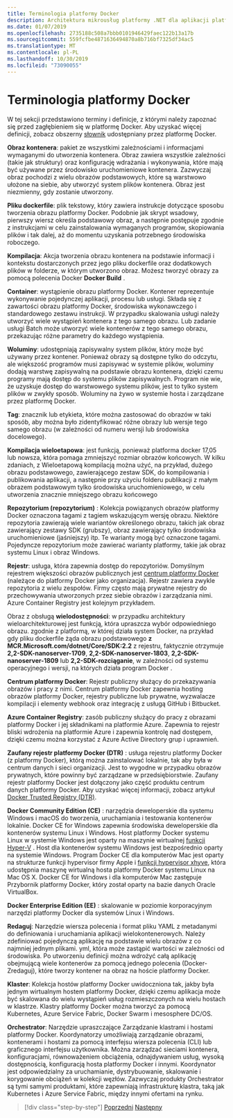 ```yaml
---
title: Terminologia platformy Docker
description: Architektura mikrousług platformy .NET dla aplikacji platformy .NET w kontenerze | Terminologia platformy Docker
ms.date: 01/07/2019
ms.openlocfilehash: 2735188c508a7bbb0101946429faec122b13a17b
ms.sourcegitcommit: 559fcfbe4871636494870a8b716bf7325df34ac5
ms.translationtype: MT
ms.contentlocale: pl-PL
ms.lasthandoff: 10/30/2019
ms.locfileid: "73090055"
---
```

# <a name="docker-terminology"></a>Terminologia platformy Docker

W tej sekcji przedstawiono terminy i definicje, z którymi należy zapoznać się przed zagłębieniem się w platformę Docker. Aby uzyskać więcej definicji, zobacz obszerny [słownik](https://docs.docker.com/glossary/) udostępniany przez platformę Docker.

**Obraz kontenera**: pakiet ze wszystkimi zależnościami i informacjami wymaganymi do utworzenia kontenera. Obraz zawiera wszystkie zależności (takie jak struktury) oraz konfigurację wdrażania i wykonywania, które mają być używane przez środowisko uruchomieniowe kontenera. Zazwyczaj obraz pochodzi z wielu obrazów podstawowych, które są warstwowo ułożone na siebie, aby utworzyć system plików kontenera. Obraz jest niezmienny, gdy zostanie utworzony.

**Pliku dockerfile**: plik tekstowy, który zawiera instrukcje dotyczące sposobu tworzenia obrazu platformy Docker. Podobnie jak skrypt wsadowy, pierwszy wiersz określa podstawowy obraz, a następnie postępuje zgodnie z instrukcjami w celu zainstalowania wymaganych programów, skopiowania plików i tak dalej, aż do momentu uzyskania potrzebnego środowiska roboczego.

**Kompilacja**: Akcja tworzenia obrazu kontenera na podstawie informacji i kontekstu dostarczonych przez jego pliku dockerfile oraz dodatkowych plików w folderze, w którym utworzono obraz. Możesz tworzyć obrazy za pomocą polecenia Docker **Docker Build** .

**Container**: wystąpienie obrazu platformy Docker. Kontener reprezentuje wykonywanie pojedynczej aplikacji, procesu lub usługi. Składa się z zawartości obrazu platformy Docker, środowiska wykonawczego i standardowego zestawu instrukcji. W przypadku skalowania usługi należy utworzyć wiele wystąpień kontenera z tego samego obrazu. Lub zadanie usługi Batch może utworzyć wiele kontenerów z tego samego obrazu, przekazując różne parametry do każdego wystąpienia.

**Woluminy**: udostępniają zapisywalny system plików, który może być używany przez kontener. Ponieważ obrazy są dostępne tylko do odczytu, ale większość programów musi zapisywać w systemie plików, woluminy dodają warstwę zapisywalną na podstawie obrazu kontenera, dzięki czemu programy mają dostęp do systemu plików zapisywalnych. Program nie wie, że uzyskuje dostęp do warstwowego systemu plików, jest to tylko system plików w zwykły sposób. Woluminy na żywo w systemie hosta i zarządzane przez platformę Docker.

**Tag**: znacznik lub etykieta, które można zastosować do obrazów w taki sposób, aby można było zidentyfikować różne obrazy lub wersje tego samego obrazu (w zależności od numeru wersji lub środowiska docelowego).

**Kompilacja wieloetapowa**: jest funkcją, ponieważ platforma docker 17,05 lub nowsza, która pomaga zmniejszyć rozmiar obrazów końcowych. W kilku zdaniach, z Wieloetapową kompilacją można użyć, na przykład, dużego obrazu podstawowego, zawierającego zestaw SDK, do kompilowania i publikowania aplikacji, a następnie przy użyciu folderu publikacji z małym obrazem podstawowym tylko środowiska uruchomieniowego, w celu utworzenia znacznie mniejszego obrazu końcowego

**Repozytorium (repozytorium)** : Kolekcja powiązanych obrazów platformy Docker oznaczona tagami z tagiem wskazującym wersję obrazu. Niektóre repozytoria zawierają wiele wariantów określonego obrazu, takich jak obraz zawierający zestawy SDK (grubszy), obraz zawierający tylko środowiska uruchomieniowe (jaśniejszy) itp. Te warianty mogą być oznaczone tagami. Pojedyncze repozytorium może zawierać warianty platformy, takie jak obraz systemu Linux i obraz Windows.

**Rejestr**: usługa, która zapewnia dostęp do repozytoriów. Domyślnym rejestrem większości obrazów publicznych jest [centrum platformy Docker](https://hub.docker.com/) (należące do platformy Docker jako organizacja). Rejestr zawiera zwykle repozytoria z wielu zespołów. Firmy często mają prywatne rejestry do przechowywania utworzonych przez siebie obrazów i zarządzania nimi. Azure Container Registry jest kolejnym przykładem.

Obraz z obsługą **wielodostępności**: w przypadku architektury wieloarchitekturowej jest funkcją, która upraszcza wybór odpowiedniego obrazu. zgodnie z platformą, w której działa system Docker, na przykład gdy pliku dockerfile żąda obrazu podstawowego **z MCR.Microsoft.com/dotnet/Core/SDK:2.2** z rejestru, faktycznie otrzymuje **2,2-SDK-nanoserver-1709**, **2,2-SDK-nanoserver-1803**, **2,2-SDK-nanoserver-1809** lub **2,2-SDK-rozciąganie**, w zależności od systemu operacyjnego i wersji, na których działa program Docker .

**Centrum platformy Docker**: Rejestr publiczny służący do przekazywania obrazów i pracy z nimi. Centrum platformy Docker zapewnia hosting obrazów platformy Docker, rejestry publiczne lub prywatne, wyzwalacze kompilacji i elementy webhook oraz integrację z usługą GitHub i Bitbucket.

**Azure Container Registry**: zasób publiczny służący do pracy z obrazami platformy Docker i jej składnikami na platformie Azure. Zapewnia to rejestr bliski wdrożenia na platformie Azure i zapewnia kontrolę nad dostępem, dzięki czemu można korzystać z Azure Active Directory grup i uprawnień.

**Zaufany rejestr platformy Docker (DTR)** : usługa rejestru platformy Docker (z platformy Docker), którą można zainstalować lokalnie, tak aby była w centrum danych i sieci organizacji. Jest to wygodne w przypadku obrazów prywatnych, które powinny być zarządzane w przedsiębiorstwie. Zaufany rejestr platformy Docker jest dołączony jako część produktu centrum danych platformy Docker. Aby uzyskać więcej informacji, zobacz artykuł [Docker Trusted Registry (DTR)](https://docs.docker.com/docker-trusted-registry/overview/).

**Docker Community Edition (CE)** : narzędzia deweloperskie dla systemu Windows i macOS do tworzenia, uruchamiania i testowania kontenerów lokalnie. Docker CE for Windows zapewnia środowiska deweloperskie dla kontenerów systemu Linux i Windows. Host platformy Docker systemu Linux w systemie Windows jest oparty na maszynie wirtualnej [funkcji Hyper-V](https://www.microsoft.com/cloud-platform/server-virtualization) . Host dla kontenerów systemu Windows jest bezpośrednio oparty na systemie Windows. Program Docker CE dla komputerów Mac jest oparty na strukturze funkcji hypervisor firmy Apple i [funkcji hypervisor xhyve](https://github.com/mist64/xhyve), która udostępnia maszynę wirtualną hosta platformy Docker systemu Linux na Mac OS X. Docker CE for Windows i dla komputerów Mac zastępuje Przybornik platformy Docker, który został oparty na bazie danych Oracle VirtualBox.

**Docker Enterprise Edition (EE)** : skalowanie w poziomie korporacyjnym narzędzi platformy Docker dla systemów Linux i Windows.

**Redaguj**: Narzędzie wiersza polecenia i format pliku YAML z metadanymi do definiowania i uruchamiania aplikacji wielokontenerowych. Należy zdefiniować pojedynczą aplikację na podstawie wielu obrazów z co najmniej jednym plikami. yml, która może zastąpić wartości w zależności od środowiska. Po utworzeniu definicji można wdrożyć całą aplikację obejmującą wiele kontenerów za pomocą jednego polecenia (Docker-Zredaguj), które tworzy kontener na obraz na hoście platformy Docker.

**Klaster**: Kolekcja hostów platformy Docker uwidoczniona tak, jakby była jednym wirtualnym hostem platformy Docker, dzięki czemu aplikacja może być skalowana do wielu wystąpień usług rozmieszczonych na wielu hostach w klastrze. Klastry platformy Docker można tworzyć za pomocą Kubernetes, Azure Service Fabric, Docker Swarm i mesosphere DC/OS.

**Orchestrator**: Narzędzie upraszczające Zarządzanie klastrami i hostami platformy Docker. Koordynatorzy umożliwiają zarządzanie obrazami, kontenerami i hostami za pomocą interfejsu wiersza polecenia (CLI) lub graficznego interfejsu użytkownika. Można zarządzać sieciami kontenera, konfiguracjami, równoważeniem obciążenia, odnajdywaniem usług, wysoką dostępnością, konfiguracją hosta platformy Docker i innymi. Koordynator jest odpowiedzialny za uruchamianie, dystrybuowanie, skalowanie i korygowanie obciążeń w kolekcji węzłów. Zazwyczaj produkty Orchestrator są tymi samymi produktami, które zapewniają infrastrukturę klastra, taką jak Kubernetes i Azure Service Fabric, między innymi ofertami na rynku.

>[!div class="step-by-step"]
>[Poprzedni](docker-defined.md)
>[Następny](docker-containers-images-registries.md)

